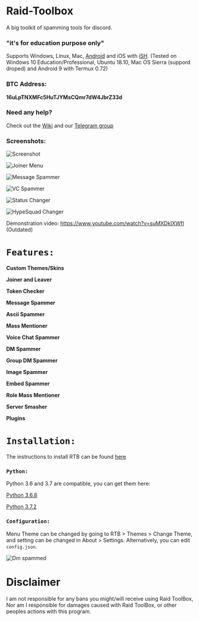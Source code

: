 # Raid-Toolbox

A big toolkit of spamming tools for discord.

### "it's for education purpose only"


Supports Windows, Linux, Mac, [Android](https://github.com/DeadBread76/Raid-Toolbox/wiki/How-to-set-up-Termux-to-run-RTB) and iOS with [iSH](https://ish.app/). (Tested on Windows 10 Education/Professional, Ubuntu 18.10, Mac OS Sierra (suppord droped) and Android 9 with Termux 0.72)

### BTC Address: 

**16uLpTNXMFc5HuTJYMsCQmr7dW4JbrZ33d**

### Need any help?

Check out the [Wiki](https://github.com/DeadBread76/Raid-Toolbox/wiki) and our [Telegram group](https://t.me/DeadBakery)

### Screenshots:

![Screenshot](https://raw.githubusercontent.com/DeadBread76/Raid-Toolbox/dev/RTBFiles/extras/screenshots/main.png)

![Joiner Menu](https://raw.githubusercontent.com/DeadBread76/Raid-Toolbox/dev/RTBFiles/extras/screenshots/joiner.png)

![Message Spammer](https://raw.githubusercontent.com/DeadBread76/Raid-Toolbox/dev/RTBFiles/extras/screenshots/messagespammer.png)

![VC Spammer](https://raw.githubusercontent.com/DeadBread76/Raid-Toolbox/dev/RTBFiles/extras/screenshots/vcspammer.png)

![Status Changer](https://raw.githubusercontent.com/DeadBread76/Raid-Toolbox/dev/RTBFiles/extras/screenshots/statuschanger.png)

![HypeSquad Changer](https://raw.githubusercontent.com/DeadBread76/Raid-Toolbox/dev/RTBFiles/extras/screenshots/hypesquadchanger.png)

Demonstration video: https://www.youtube.com/watch?v=suMXDkIXWfI (Outdated)

# `Features:`

**Custom Themes/Skins**

**Joiner and Leaver**

**Token Checker**

**Message Spammer**

**Ascii Spammer**

**Mass Mentioner**

**Voice Chat Spammer**

**DM Spammer**

**Group DM Spammer**

**Image Spammer**

**Embed Spammer**

**Role Mass Mentioner**

**Server Smasher**

**Plugins**

# `Installation:`

The instructions to install RTB can be found [here](https://github.com/DeadBread76/Raid-Toolbox/wiki/How-to-install-Python)


### `Python:`

Python 3.6 and 3.7 are compatible, you can get them here:

[Python 3.6.8](https://www.python.org/downloads/release/python-368/)

[Python 3.7.2](https://www.python.org/downloads/release/python-373/)


### `Configuration:`

Menu Theme can be changed by going to RTB > Themes > Change Theme, and setting can be changed in About > Settings. Alternatively, you can edit `config.json`.

![Dm spammed](http://i.imgur.com/FoVOBQml.jpg)

# **Disclaimer**

I am not responsible for any bans you might/will receive using Raid ToolBox, Nor am I responsible for damages caused with Raid ToolBox, or other peoples actions with this program.
